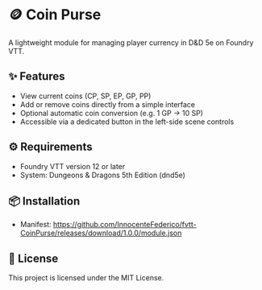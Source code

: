 # 🪙 Coin Purse

A lightweight module for managing player currency in D&D 5e on Foundry VTT.

## ✨ Features

- View current coins (CP, SP, EP, GP, PP)
- Add or remove coins directly from a simple interface
- Optional automatic coin conversion (e.g. 1 GP → 10 SP)
- Accessible via a dedicated button in the left-side scene controls

## ⚙️ Requirements

- Foundry VTT version 12 or later  
- System: Dungeons & Dragons 5th Edition (dnd5e)

## 📦 Installation

- Manifest: https://github.com/InnocenteFederico/fvtt-CoinPurse/releases/download/1.0.0/module.json

## 📝 License

This project is licensed under the MIT License.